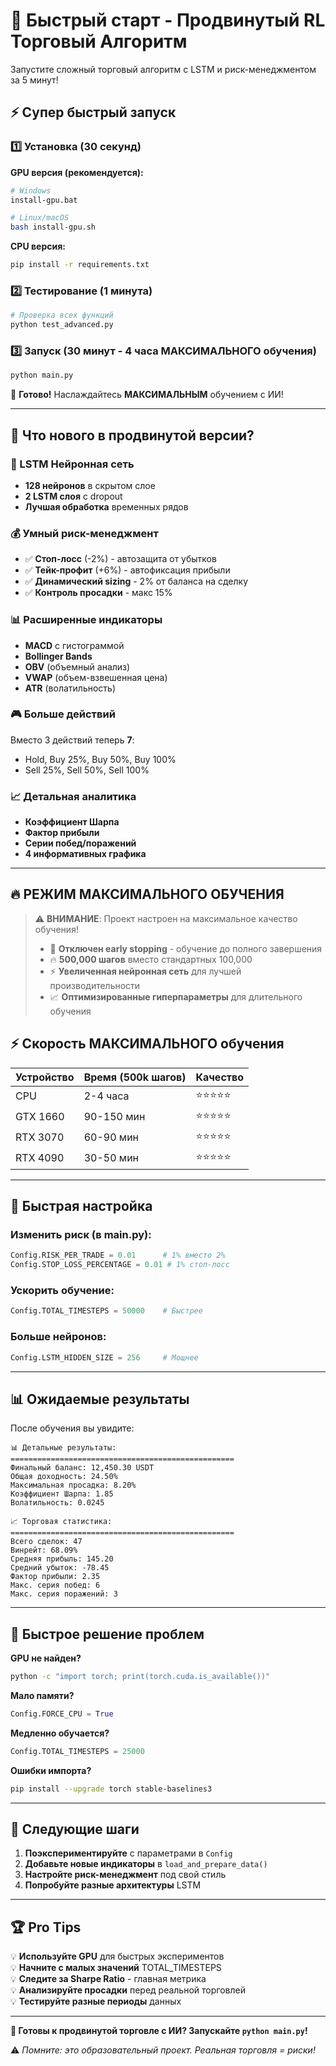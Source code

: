 # 🚀 Быстрый старт - Продвинутый RL Торговый Алгоритм

Запустите сложный торговый алгоритм с LSTM и риск-менеджментом за 5 минут!

## ⚡ Супер быстрый запуск

### 1️⃣ Установка (30 секунд)

**GPU версия (рекомендуется):**
```bash
# Windows
install-gpu.bat

# Linux/macOS  
bash install-gpu.sh
```

**CPU версия:**
```bash
pip install -r requirements.txt
```

### 2️⃣ Тестирование (1 минута)
```bash
# Проверка всех функций
python test_advanced.py
```

### 3️⃣ Запуск (30 минут - 4 часа МАКСИМАЛЬНОГО обучения)
```bash
python main.py
```

🎉 **Готово!** Наслаждайтесь **МАКСИМАЛЬНЫМ** обучением с ИИ!

---

## 🎯 Что нового в продвинутой версии?

### 🧠 LSTM Нейронная сеть
- **128 нейронов** в скрытом слое  
- **2 LSTM слоя** с dropout
- **Лучшая обработка** временных рядов

### 💰 Умный риск-менеджмент
- ✅ **Стоп-лосс** (-2%) - автозащита от убытков
- ✅ **Тейк-профит** (+6%) - автофиксация прибыли  
- ✅ **Динамический sizing** - 2% от баланса на сделку
- ✅ **Контроль просадки** - макс 15%

### 📊 Расширенные индикаторы
- **MACD** с гистограммой
- **Bollinger Bands** 
- **OBV** (объемный анализ)
- **VWAP** (объем-взвешенная цена)
- **ATR** (волатильность)

### 🎮 Больше действий
Вместо 3 действий теперь **7**:
- Hold, Buy 25%, Buy 50%, Buy 100%  
- Sell 25%, Sell 50%, Sell 100%

### 📈 Детальная аналитика
- **Коэффициент Шарпа** 
- **Фактор прибыли**
- **Серии побед/поражений**
- **4 информативных графика**

---

## 🔥 РЕЖИМ МАКСИМАЛЬНОГО ОБУЧЕНИЯ

> ⚠️ **ВНИМАНИЕ**: Проект настроен на максимальное качество обучения!
> 
> - 🚫 **Отключен early stopping** - обучение до полного завершения
> - 🔥 **500,000 шагов** вместо стандартных 100,000
> - ⚡ **Увеличенная нейронная сеть** для лучшей производительности
> - 📈 **Оптимизированные гиперпараметры** для длительного обучения

## ⚡ Скорость МАКСИМАЛЬНОГО обучения

| Устройство | Время (500k шагов) | Качество |
|------------|-------------------|----------|
| CPU        | 2-4 часа          | ⭐⭐⭐⭐⭐ |
| GTX 1660   | 90-150 мин        | ⭐⭐⭐⭐⭐ |
| RTX 3070   | 60-90 мин         | ⭐⭐⭐⭐⭐ |
| RTX 4090   | 30-50 мин         | ⭐⭐⭐⭐⭐ |

---

## 🔧 Быстрая настройка

### Изменить риск (в main.py):
```python
Config.RISK_PER_TRADE = 0.01      # 1% вместо 2%
Config.STOP_LOSS_PERCENTAGE = 0.01 # 1% стоп-лосс
```

### Ускорить обучение:
```python
Config.TOTAL_TIMESTEPS = 50000    # Быстрее
```

### Больше нейронов:
```python  
Config.LSTM_HIDDEN_SIZE = 256     # Мощнее
```

---

## 📊 Ожидаемые результаты

После обучения вы увидите:

```
📊 Детальные результаты:
==================================================
Финальный баланс: 12,450.30 USDT
Общая доходность: 24.50%
Максимальная просадка: 8.20%
Коэффициент Шарпа: 1.85
Волатильность: 0.0245

📈 Торговая статистика:
==================================================
Всего сделок: 47
Винрейт: 68.09%
Средняя прибыль: 145.20
Средний убыток: -78.45
Фактор прибыли: 2.35
Макс. серия побед: 6
Макс. серия поражений: 3
```

---

## 🚨 Быстрое решение проблем

**GPU не найден?**
```bash
python -c "import torch; print(torch.cuda.is_available())"
```

**Мало памяти?**
```python
Config.FORCE_CPU = True
```

**Медленно обучается?**
```python  
Config.TOTAL_TIMESTEPS = 25000
```

**Ошибки импорта?**
```bash
pip install --upgrade torch stable-baselines3
```

---

## 🎯 Следующие шаги

1. **Поэкспериментируйте** с параметрами в `Config`
2. **Добавьте новые индикаторы** в `load_and_prepare_data()`
3. **Настройте риск-менеджмент** под свой стиль
4. **Попробуйте разные архитектуры** LSTM

---

## 🏆 Pro Tips

💡 **Используйте GPU** для быстрых экспериментов  
💡 **Начните с малых значений** TOTAL_TIMESTEPS  
💡 **Следите за Sharpe Ratio** - главная метрика  
💡 **Анализируйте просадки** перед реальной торговлей  
💡 **Тестируйте разные периоды** данных

---

**🚀 Готовы к продвинутой торговле с ИИ? Запускайте `python main.py`!**

⚠️ *Помните: это образовательный проект. Реальная торговля = риски!* 